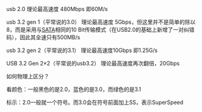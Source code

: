 usb 2.0                                        理论最高速度 480Mbps 即60M/s

usb 3.2 gen 1（平常说的3.0） 理论最高速度 5Gbps，但这里并不是简单的除以8，而是采用与[SATA](https://baike.baidu.com/item/SATA)相同的10 Bit传输模式（在USB2.0的基础上新增了一对纠错码），因此其全速只有500MB/s

usb 3.2 gen 2（平常说的3.1）  理论最高速度10Gbps    即1.25G/s

USB 3.2 Gen 2×2（平常说的usb3.2） 理论最高速度再次翻倍，20Gbps



如何物理上区分？

看颜色：一般黑色的是2.0，蓝色的是3.0，而绿色的是3.1

标示：2.0一般就一个符号。而3.0会在符号前面加上SS，表示SuperSpeed